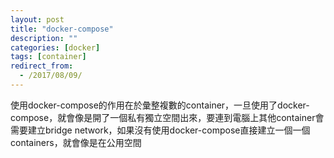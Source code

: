 ```yaml
---
layout: post
title: "docker-compose"
description: ""
categories: [docker]
tags: [container]
redirect_from:
  - /2017/08/09/
---
```


使用docker-compose的作用在於彙整複數的container，一旦使用了docker-compose，就會像是開了一個私有獨立空間出來，要連到電腦上其他container會需要建立bridge network，如果沒有使用docker-compose直接建立一個一個containers，就會像是在公用空間
